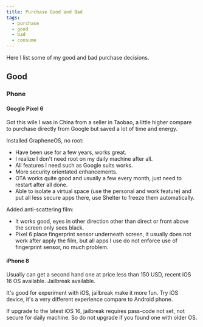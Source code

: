 ```yaml
---
title: Purchase Good and Bad
tags:
  - purchase
  - good
  - bad
  - consume
---
```

Here I list some of my good and bad purchase decisions.

## Good
### Phone
#### Google Pixel 6
Got this wile I was in China from a seller in Taobao, a little higher compare to purchase directly from Google but saved a lot of time and energy.

Installed GrapheneOS, no root:
- Have been use for a few years, works great.
- I realize I don't need root on my daily machine after all.
- All features I need such as Google suits works.
- More security orientated enhancements.
- OTA works quite good and usually a few every month, just need to restart after all done.
- Able to isolate a virtual space (use the personal and work feature) and put all less secure apps there, use Shelter to freeze them automatically.

Added anti-scattering film:
- It works good, eyes in other direction other than direct or front above the screen only sees black.
- Pixel 6 place fingerprint sensor underneath screen, it usually does not work after apply the film, but all apps I use do not enforce use of fingerprint sensor, no much problem.

#### iPhone 8
Usually can get a second hand one at price less than 150 USD, recent iOS 16 OS available. Jailbreak available.

It's good for experiment with iOS, jailbreak make it more fun. Try iOS device, it's a very different experience compare to Android phone.

If upgrade to the latest iOS 16, jailbreak requires pass-code not set, not secure for daily machine. So do not upgrade if you found one with older OS.